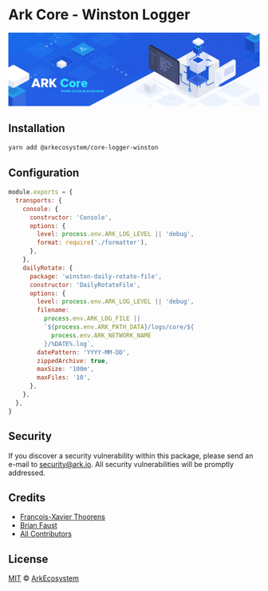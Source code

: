 # Ark Core - Winston Logger

<p align="center">
    <img src="../../banner.png?sanitize=true" />
</p>

## Installation

```bash
yarn add @arkecosystem/core-logger-winston
```

## Configuration

```js
module.exports = {
  transports: {
    console: {
      constructor: 'Console',
      options: {
        level: process.env.ARK_LOG_LEVEL || 'debug',
        format: require('./formatter'),
      },
    },
    dailyRotate: {
      package: 'winston-daily-rotate-file',
      constructor: 'DailyRotateFile',
      options: {
        level: process.env.ARK_LOG_LEVEL || 'debug',
        filename:
          process.env.ARK_LOG_FILE ||
          `${process.env.ARK_PATH_DATA}/logs/core/${
            process.env.ARK_NETWORK_NAME
          }/%DATE%.log`,
        datePattern: 'YYYY-MM-DD',
        zippedArchive: true,
        maxSize: '100m',
        maxFiles: '10',
      },
    },
  },
}
```

## Security

If you discover a security vulnerability within this package, please send an e-mail to security@ark.io. All security vulnerabilities will be promptly addressed.

## Credits

- [François-Xavier Thoorens](https://github.com/fix)
- [Brian Faust](https://github.com/faustbrian)
- [All Contributors](../../../../contributors)

## License

[MIT](LICENSE) © [ArkEcosystem](https://ark.io)
